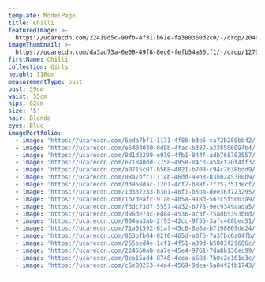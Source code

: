 ```yaml
---
template: ModelPage
title: Chilli
featuredImage: >-
  https://ucarecdn.com/22419d5c-90fb-4f31-b61e-fa380360d2c0/-/crop/2048x792/0,0/-/preview/
imageThumbnail: >-
  https://ucarecdn.com/da3ad73a-6e08-49f8-8ec0-fefb54a80cf1/-/crop/1276x1829/190,123/-/preview/
firstName: Chilli
collection: Girls
height: 118cm
measurementType: bust
bust: 59cm
waist: 55cm
hips: 62cm
size: '5'
hair: Blonde
eyes: Blue
imagePortfolio:
  - image: 'https://ucarecdn.com/6eda7bf1-1171-4f86-b3e6-ca72b280bb42/'
  - image: 'https://ucarecdn.com/e5404030-0d8b-4fac-b387-a338506094b4/'
  - image: 'https://ucarecdn.com/8d1d2299-e919-4fb1-844f-adb768703557/'
  - image: 'https://ucarecdn.com/e71840dd-7758-4958-84c3-a58cf20f4ff3/'
  - image: 'https://ucarecdn.com/a0715c07-b568-4821-b708-c94c7b38bdd9/'
  - image: 'https://ucarecdn.com/08a7bfc1-114b-46dd-99b3-83bb245300b9/'
  - image: 'https://ucarecdn.com/d3958dac-12d1-4cf2-b88f-7f2573513ecf/'
  - image: 'https://ucarecdn.com/1d337233-b301-40f1-b5ba-dee36f723295/'
  - image: 'https://ucarecdn.com/1b7deafc-91a0-405a-918d-567c5f5003a9/'
  - image: 'https://ucarecdn.com/f3dc73d7-5557-4a32-b778-9ec9349aada5/'
  - image: 'https://ucarecdn.com/d96de73c-ed84-4536-ac3f-75adb5393b0d/'
  - image: 'https://ucarecdn.com/804aa3ab-2f93-42cc-9f55-3afc468bec51/'
  - image: 'https://ucarecdn.com/71a01592-61af-45c6-8e8a-b7198869de24/'
  - image: 'https://ucarecdn.com/863bfb04-02f6-465d-a0f5-7a37bc6a04fb/'
  - image: 'https://ucarecdn.com/255bed4e-1cf1-4f51-a39d-b5803f29686c/'
  - image: 'https://ucarecdn.com/224560a8-aa7e-45e4-9761-7da8b136ec99/'
  - image: 'https://ucarecdn.com/0ea15ad4-8748-4cea-a68d-7b0c2e161e3c/'
  - image: 'https://ucarecdn.com/c5e80253-44a4-4569-9dea-5a84f2fb1743/'
---
```


